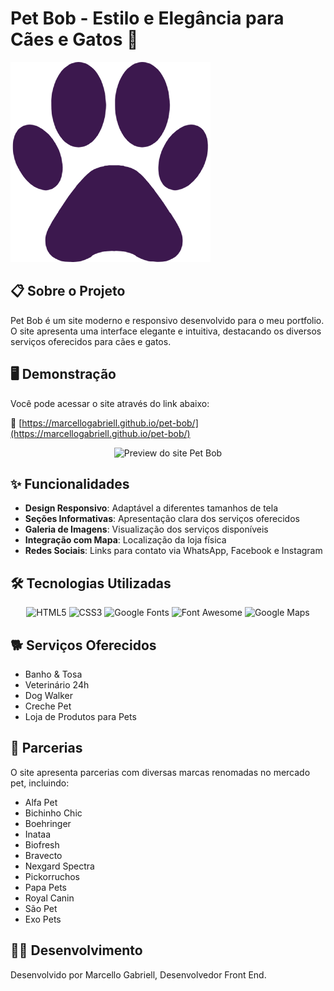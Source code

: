 # Pet Bob - Estilo e Elegância para Cães e Gatos 🐾

![Pet Bob Logo](img/patas.png)

## 📋 Sobre o Projeto

Pet Bob é um site moderno e responsivo desenvolvido para o meu portfolio. O site apresenta uma interface elegante e intuitiva, destacando os diversos serviços oferecidos para cães e gatos.

## 🖥️ Demonstração

Você pode acessar o site através do link abaixo:

🔗 [https://marcellogabriell.github.io/pet-bob/](https://marcellogabriell.github.io/pet-bob/)

<div align="center">
  <img src="img/preview.png" alt="Preview do site Pet Bob" width="800">
</div>


## ✨ Funcionalidades

- **Design Responsivo**: Adaptável a diferentes tamanhos de tela
- **Seções Informativas**: Apresentação clara dos serviços oferecidos
- **Galeria de Imagens**: Visualização dos serviços disponíveis
- **Integração com Mapa**: Localização da loja física
- **Redes Sociais**: Links para contato via WhatsApp, Facebook e Instagram

## 🛠️ Tecnologias Utilizadas

<div align="center">
  <img src="https://img.shields.io/badge/HTML5-E34F26?style=for-the-badge&logo=html5&logoColor=white" alt="HTML5">
  <img src="https://img.shields.io/badge/CSS3-1572B6?style=for-the-badge&logo=css3&logoColor=white" alt="CSS3">
  <img src="https://img.shields.io/badge/Google_Fonts-4285F4?style=for-the-badge&logo=google&logoColor=white" alt="Google Fonts">
  <img src="https://img.shields.io/badge/Font_Awesome-528DD7?style=for-the-badge&logo=font-awesome&logoColor=white" alt="Font Awesome">
  <img src="https://img.shields.io/badge/Google_Maps-4285F4?style=for-the-badge&logo=google-maps&logoColor=white" alt="Google Maps">
</div>

## 🐕 Serviços Oferecidos

- Banho & Tosa
- Veterinário 24h
- Dog Walker
- Creche Pet
- Loja de Produtos para Pets

## 🤝 Parcerias

O site apresenta parcerias com diversas marcas renomadas no mercado pet, incluindo:
- Alfa Pet
- Bichinho Chic
- Boehringer
- Inataa
- Biofresh
- Bravecto
- Nexgard Spectra
- Pickorruchos
- Papa Pets
- Royal Canin
- São Pet
- Exo Pets


## 👨‍💻 Desenvolvimento

Desenvolvido por Marcello Gabriell, Desenvolvedor Front End.

